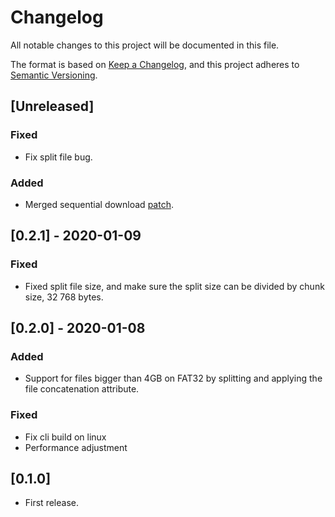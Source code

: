 # Changelog
All notable changes to this project will be documented in this file.

The format is based on [Keep a Changelog](https://keepachangelog.com/en/1.0.0/),
and this project adheres to [Semantic Versioning](https://semver.org/spec/v2.0.0.html).

## [Unreleased]
### Fixed
- Fix split file bug.

### Added
- Merged sequential download [patch](https://github.com/Mikayex/transmission).

##  [0.2.1] - 2020-01-09
### Fixed
- Fixed split file size, and make sure the split size can be divided by chunk size, 32 768 bytes.

##  [0.2.0] - 2020-01-08
### Added
- Support for files bigger than 4GB on FAT32 by splitting and applying the file concatenation attribute.

### Fixed
- Fix cli build on linux
- Performance adjustment

##  [0.1.0]

- First release.
